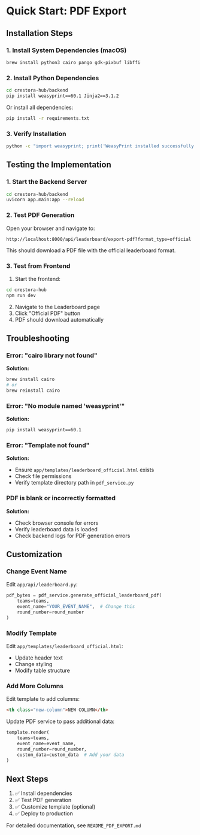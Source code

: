 # Quick Start: PDF Export

## Installation Steps

### 1. Install System Dependencies (macOS)

```bash
brew install python3 cairo pango gdk-pixbuf libffi
```

### 2. Install Python Dependencies

```bash
cd crestora-hub/backend
pip install weasyprint==60.1 Jinja2==3.1.2
```

Or install all dependencies:
```bash
pip install -r requirements.txt
```

### 3. Verify Installation

```bash
python -c "import weasyprint; print('WeasyPrint installed successfully!')"
```

## Testing the Implementation

### 1. Start the Backend Server

```bash
cd crestora-hub/backend
uvicorn app.main:app --reload
```

### 2. Test PDF Generation

Open your browser and navigate to:
```
http://localhost:8000/api/leaderboard/export-pdf?format_type=official
```

This should download a PDF file with the official leaderboard format.

### 3. Test from Frontend

1. Start the frontend:
```bash
cd crestora-hub
npm run dev
```

2. Navigate to the Leaderboard page
3. Click "Official PDF" button
4. PDF should download automatically

## Troubleshooting

### Error: "cairo library not found"

**Solution:**
```bash
brew install cairo
# or
brew reinstall cairo
```

### Error: "No module named 'weasyprint'"

**Solution:**
```bash
pip install weasyprint==60.1
```

### Error: "Template not found"

**Solution:**
- Ensure `app/templates/leaderboard_official.html` exists
- Check file permissions
- Verify template directory path in `pdf_service.py`

### PDF is blank or incorrectly formatted

**Solution:**
- Check browser console for errors
- Verify leaderboard data is loaded
- Check backend logs for PDF generation errors

## Customization

### Change Event Name

Edit `app/api/leaderboard.py`:
```python
pdf_bytes = pdf_service.generate_official_leaderboard_pdf(
    teams=teams,
    event_name="YOUR_EVENT_NAME",  # Change this
    round_number=round_number
)
```

### Modify Template

Edit `app/templates/leaderboard_official.html`:
- Update header text
- Change styling
- Modify table structure

### Add More Columns

Edit template to add columns:
```html
<th class="new-column">NEW COLUMN</th>
```

Update PDF service to pass additional data:
```python
template.render(
    teams=teams,
    event_name=event_name,
    round_number=round_number,
    custom_data=custom_data  # Add your data
)
```

## Next Steps

1. ✅ Install dependencies
2. ✅ Test PDF generation
3. ✅ Customize template (optional)
4. ✅ Deploy to production

For detailed documentation, see `README_PDF_EXPORT.md`





